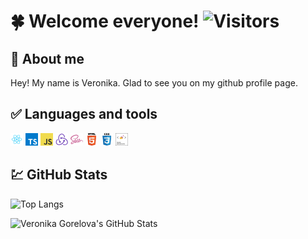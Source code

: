 # 🍀 Welcome everyone! ![Visitors](https://visitor-badge.glitch.me/badge?page_id=anksuunamun)

## 📗 About me

Hey! My name is Veronika. Glad to see you on my github profile page.

## ✅ Languages and tools

<p align="start">
<code><img height="20" src="https://raw.githubusercontent.com/github/explore/80688e429a7d4ef2fca1e82350fe8e3517d3494d/topics/react/react.png"></code>
<code><img height="20" src="https://raw.githubusercontent.com/github/explore/80688e429a7d4ef2fca1e82350fe8e3517d3494d/topics/typescript/typescript.png"></code>
<code><img height="20" src="https://raw.githubusercontent.com/github/explore/80688e429a7d4ef2fca1e82350fe8e3517d3494d/topics/javascript/javascript.png"></code>
<code><img height="20" src="https://raw.githubusercontent.com/github/explore/5c058a388828bb5fde0bcafd4bc867b5bb3f26f3/topics/redux/redux.png"></code>
<code><img height="20" src="https://raw.githubusercontent.com/github/explore/80688e429a7d4ef2fca1e82350fe8e3517d3494d/topics/sass/sass.png"></code>  
<code><img height="20" src="https://raw.githubusercontent.com/github/explore/80688e429a7d4ef2fca1e82350fe8e3517d3494d/topics/html/html.png"></code> 
<code><img height="20" src="https://raw.githubusercontent.com/github/explore/80688e429a7d4ef2fca1e82350fe8e3517d3494d/topics/css/css.png"></code> 
<code><img height="20" src="https://raw.githubusercontent.com/github/explore/80688e429a7d4ef2fca1e82350fe8e3517d3494d/topics/styled-components/styled-components.png"></code>
  </p>

## 💹 GitHub Stats

![Top Langs](https://github-readme-stats.vercel.app/api/top-langs/?username=anksuunamun&langs_count=8&theme=merko&hide_border=true&title_color=58B368&bg_color=08110A&layout=compact&text_color=58B368)

![Veronika Gorelova's GitHub Stats](https://github-readme-stats.vercel.app/api?username=anksuunamun&count_private=true&hide=contribs&show_icons=true&theme=merko&hide_border=true&title_color=58B368&bg_color=08110A&count_private=true&text_color=58B368)




<!--
**anksuunamun/anksuunamun** is a ✨ _special_ ✨ repository because its `README.md` (this file) appears on your GitHub profile.

Here are some ideas to get you started:

- 🔭 I’m currently working on ...
- 🌱 I’m currently learning ...
- 👯 I’m looking to collaborate on ...
- 🤔 I’m looking for help with ...
- 💬 Ask me about ...
- 📫 How to reach me: ...
- 😄 Pronouns: ...
- ⚡ Fun fact: ...
-->

